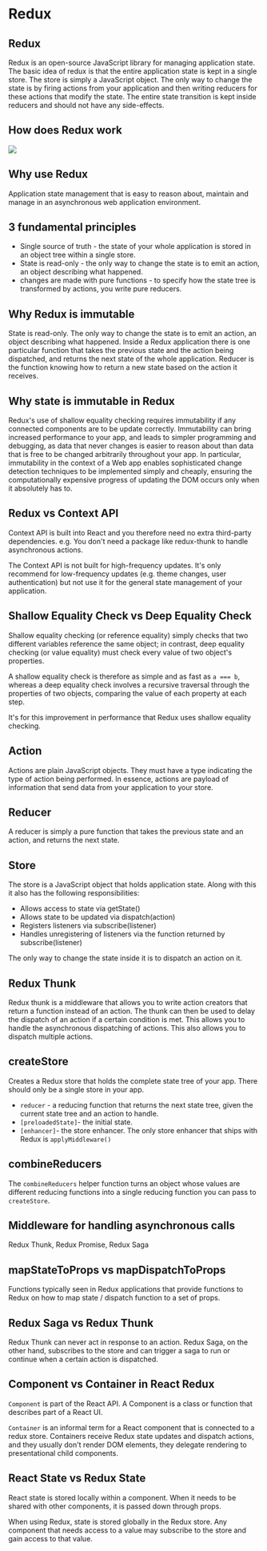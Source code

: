 # Redux

## Redux

Redux is an open-source JavaScript library for managing application state. The basic idea of redux is that the entire application state is kept in a single store. The store is simply a JavaScript object. The only way to change the state is by firing actions from your application and then writing reducers for these actions that modify the state. The entire state transition is kept inside reducers and should not have any side-effects.

## How does Redux work

![](https://github.com/yao2007/study-node/tree/3c6d34232e6101eff8213fdac978957736ea079c/.gitbook/assets/image%20%287%29.png)

## Why use Redux

Application state management that is easy to reason about, maintain and manage in an asynchronous web application environment.

## 3 fundamental principles

* Single source of truth - the state of your whole application is stored in an object tree within a single store.
* State is read-only - the only way to change the state is to emit an action, an object describing what happened.
* changes are made with pure functions - to specify how the state tree is transformed by actions, you write pure reducers. 

## Why Redux is immutable

State is read-only. The only way to change the state is to emit an action, an object describing what happened. Inside a Redux application there is one particular function that takes the previous state and the action being dispatched, and returns the next state of the whole application. Reducer is the function knowing how to return a new state based on the action it receives.

## Why state is immutable in Redux

Redux's use of shallow equality checking requires immutability if any connected components are to be update correctly. Immutability can bring increased performance to your app, and leads to simpler programming and debugging, as data that never changes is easier to reason about than data that is free to be changed arbitrarily throughout your app. In particular, immutability in the context of a Web app enables sophisticated change detection techniques to be implemented simply and cheaply, ensuring the computationally expensive progress of updating the DOM occurs only when it absolutely has to.

## Redux vs Context API

Context API is built into React and you therefore need no extra third-party dependencies. e.g. You don't need a package like redux-thunk to handle asynchronous actions.

The Context API is not built for high-frequency updates. It's only recommend for low-frequency updates \(e.g. theme changes, user authentication\) but not use it for the general state management of your application.

## Shallow Equality Check vs Deep Equality Check

Shallow equality checking \(or reference equality\) simply checks that two different variables reference the same object; in contrast, deep equality checking \(or value equality\) must check every value of two object's properties.

A shallow equality check is therefore as simple and as fast as `a === b`, whereas a deep equality check involves a recursive traversal through the properties of two objects, comparing the value of each property at each step.

It's for this improvement in performance that Redux uses shallow equality checking.

## Action

Actions are plain JavaScript objects. They must have a type indicating the type of action being performed. In essence, actions are payload of information that send data from your application to your store.

## Reducer

A reducer is simply a pure function that takes the previous state and an action, and returns the next state.

## Store

The store is a JavaScript object that holds application state. Along with this it also has the following responsibilities:

* Allows access to state via getState\(\)
* Allows state to be updated via dispatch\(action\)
* Registers listeners via subscribe\(listener\)
* Handles unregistering of listeners via the function returned by subscribe\(listener\)

The only way to change the state inside it is to dispatch an action on it.

## Redux Thunk

Redux thunk is a middleware that allows you to write action creators that return a function instead of an action. The thunk can then be used to delay the dispatch of an action if a certain condition is met. This allows you to handle the asynchronous dispatching of actions. This also allows you to dispatch multiple actions.

## createStore

Creates a Redux store that holds the complete state tree of your app. There should only be a single store in your app.

* `reducer` - a reducing function that returns the next state tree, given the current state tree and an action to handle. 
* `[preloadedState]`- the initial state. 
* `[enhancer]`- the store enhancer. The only store enhancer that ships with Redux is `applyMiddleware()`

## combineReducers

The `combineReducers` helper function turns an object whose values are different reducing functions into a single reducing function you can pass to `createStore`.

## Middleware for handling asynchronous calls

Redux Thunk, Redux Promise, Redux Saga

## mapStateToProps vs mapDispatchToProps

Functions typically seen in Redux applications that provide functions to Redux on how to map state / dispatch function to a set of props.

## Redux Saga vs Redux Thunk

Redux Thunk can never act in response to an action. Redux Saga, on the other hand, subscribes to the store and can trigger a saga to run or continue when a certain action is dispatched.

## Component vs Container in React Redux

`Component` is part of the React API. A Component is a class or function that describes part of a React UI.

`Container` is an informal term for a React component that is connected to a redux store. Containers receive Redux state updates and dispatch actions, and they usually don't render DOM elements, they delegate rendering to presentational child components.

## React State vs Redux State

React state is stored locally within a component. When it needs to be shared with other components, it is passed down through props.

When using Redux, state is stored globally in the Redux store. Any component that needs access to a value may subscribe to the store and gain access to that value.

